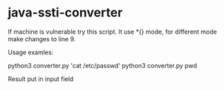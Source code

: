 # java-ssti-converter
If machine is vulnerable try this script.
It use *{} mode, for different mode make changes to line 9. 

Usage examles:

python3 converter.py 'cat /etc/passwd'
python3 converter.py pwd

Result put in input field 
